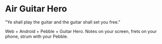 Air Guitar Hero
===============

"Ye shall play the guitar and the guitar shall set you free."

Web + Android + Pebble + Guitar Hero. Notes on your screen, frets on your phone, strum with your Pebble.

